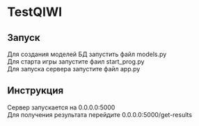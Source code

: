 # TestQIWI

## Запуск
Для создания моделей БД запустить файл models.py\
Для старта игры запустите фаил start_prog.py\
Для запуска сервера запустите файл app.py

## Инструкция
Сервер запускается на 0.0.0.0:5000\
Для получения результата перейдите 0.0.0.0:5000/get-results
